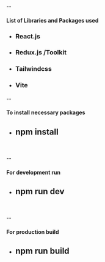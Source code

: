 -- <h4>List of Libraries and Packages used</h4>
- <h3>React.js</h3>
- <h3>Redux.js /Toolkit</h3>
- <h3>Tailwindcss</h3>
- <h3>Vite</h3>


-- <h4>To install necessary packages</h4>
- <h2> npm install </h2> <br>

-- <h4>For development run</h4>
- <h2> npm run dev </h2> <br>

-- <h4>For production build</h4>
- <h2> npm run build </h2> <br>
